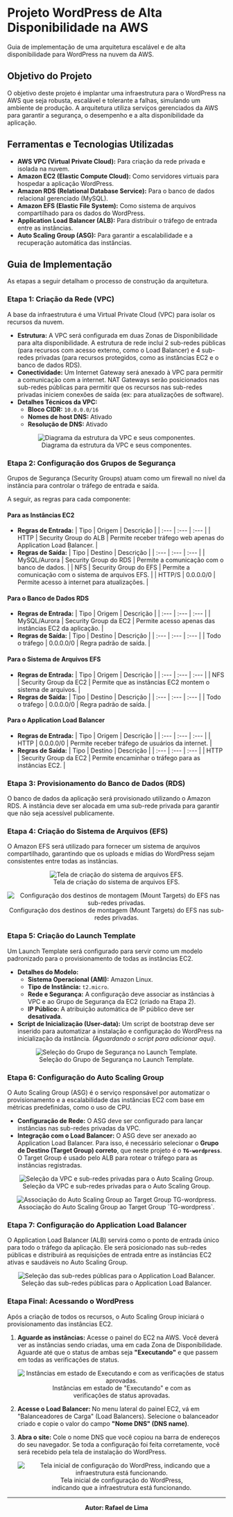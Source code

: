 # Projeto WordPress de Alta Disponibilidade na AWS

Guia de implementação de uma arquitetura escalável e de alta disponibilidade para WordPress na nuvem da AWS.

## Objetivo do Projeto

O objetivo deste projeto é implantar uma infraestrutura para o WordPress na AWS que seja robusta, escalável e tolerante a falhas, simulando um ambiente de produção. A arquitetura utiliza serviços gerenciados da AWS para garantir a segurança, o desempenho e a alta disponibilidade da aplicação.

## Ferramentas e Tecnologias Utilizadas

* **AWS VPC (Virtual Private Cloud):** Para criação da rede privada e isolada na nuvem.
* **Amazon EC2 (Elastic Compute Cloud):** Como servidores virtuais para hospedar a aplicação WordPress.
* **Amazon RDS (Relational Database Service):** Para o banco de dados relacional gerenciado (MySQL).
* **Amazon EFS (Elastic File System):** Como sistema de arquivos compartilhado para os dados do WordPress.
* **Application Load Balancer (ALB):** Para distribuir o tráfego de entrada entre as instâncias.
* **Auto Scaling Group (ASG):** Para garantir a escalabilidade e a recuperação automática das instâncias.

## Guia de Implementação

As etapas a seguir detalham o processo de construção da arquitetura.

### Etapa 1: Criação da Rede (VPC)

A base da infraestrutura é uma Virtual Private Cloud (VPC) para isolar os recursos da nuvem.

* **Estrutura:** A VPC será configurada em duas Zonas de Disponibilidade para alta disponibilidade. A estrutura de rede inclui 2 sub-redes públicas (para recursos com acesso externo, como o Load Balancer) e 4 sub-redes privadas (para recursos protegidos, como as instâncias EC2 e o banco de dados RDS).
* **Conectividade:** Um Internet Gateway será anexado à VPC para permitir a comunicação com a internet. NAT Gateways serão posicionados nas sub-redes públicas para permitir que os recursos nas sub-redes privadas iniciem conexões de saída (ex: para atualizações de software).
* **Detalhes Técnicos da VPC:**
    * **Bloco CIDR:** `10.0.0.0/16`
    * **Nomes de host DNS:** Ativado
    * **Resolução de DNS:** Ativado

<p align="center">
  <img src="img/VPC.png" alt="Diagrama da estrutura da VPC e seus componentes.">
  <br>Diagrama da estrutura da VPC e seus componentes.
</p>

### Etapa 2: Configuração dos Grupos de Segurança

Grupos de Segurança (Security Groups) atuam como um firewall no nível da instância para controlar o tráfego de entrada e saída.

A seguir, as regras para cada componente:

#### Para as Instâncias EC2
* **Regras de Entrada:**
    | Tipo | Origem | Descrição |
    | :--- | :--- | :--- |
    | HTTP | Security Group do ALB | Permite receber tráfego web apenas do Application Load Balancer. |
* **Regras de Saída:**
    | Tipo | Destino | Descrição |
    | :--- | :--- | :--- |
    | MySQL/Aurora | Security Group do RDS | Permite a comunicação com o banco de dados. |
    | NFS | Security Group do EFS | Permite a comunicação com o sistema de arquivos EFS. |
    | HTTP/S | 0.0.0.0/0 | Permite acesso à internet para atualizações. |

#### Para o Banco de Dados RDS
* **Regras de Entrada:**
    | Tipo | Origem | Descrição |
    | :--- | :--- | :--- |
    | MySQL/Aurora | Security Group da EC2 | Permite acesso apenas das instâncias EC2 da aplicação. |
* **Regras de Saída:**
    | Tipo | Destino | Descrição |
    | :--- | :--- | :--- |
    | Todo o tráfego | 0.0.0.0/0 | Regra padrão de saída. |

#### Para o Sistema de Arquivos EFS
* **Regras de Entrada:**
    | Tipo | Origem | Descrição |
    | :--- | :--- | :--- |
    | NFS | Security Group da EC2 | Permite que as instâncias EC2 montem o sistema de arquivos. |
* **Regras de Saída:**
    | Tipo | Destino | Descrição |
    | :--- | :--- | :--- |
    | Todo o tráfego | 0.0.0.0/0 | Regra padrão de saída. |

#### Para o Application Load Balancer
* **Regras de Entrada:**
    | Tipo | Origem | Descrição |
    | :--- | :--- | :--- |
    | HTTP | 0.0.0.0/0 | Permite receber tráfego de usuários da internet. |
* **Regras de Saída:**
    | Tipo | Destino | Descrição |
    | :--- | :--- | :--- |
    | HTTP | Security Group da EC2 | Permite encaminhar o tráfego para as instâncias EC2. |

### Etapa 3: Provisionamento do Banco de Dados (RDS)

O banco de dados da aplicação será provisionado utilizando o Amazon RDS. A instância deve ser alocada em uma sub-rede privada para garantir que não seja acessível publicamente.

### Etapa 4: Criação do Sistema de Arquivos (EFS)

O Amazon EFS será utilizado para fornecer um sistema de arquivos compartilhado, garantindo que os uploads e mídias do WordPress sejam consistentes entre todas as instâncias.

<p align="center">
  <img src="img/EFS_CONFIG.png" alt="Tela de criação do sistema de arquivos EFS.">
  <br>Tela de criação do sistema de arquivos EFS.
</p>

<p align="center">
  <img src="img/EFS_privadas.png" alt="Configuração dos destinos de montagem (Mount Targets) do EFS nas sub-redes privadas.">
  <br>Configuração dos destinos de montagem (Mount Targets) do EFS nas sub-redes privadas.
</p>

### Etapa 5: Criação do Launch Template

Um Launch Template será configurado para servir como um modelo padronizado para o provisionamento de todas as instâncias EC2.

* **Detalhes do Modelo:**
    * **Sistema Operacional (AMI):** Amazon Linux.
    * **Tipo de Instância:** `t2.micro`.
    * **Rede e Segurança:** A configuração deve associar as instâncias à VPC e ao Grupo de Segurança da EC2 (criado na Etapa 2).
    * **IP Público:** A atribuição automática de IP público deve ser **desativada**.
* **Script de Inicialização (User-data):** Um script de bootstrap deve ser inserido para automatizar a instalação e configuração do WordPress na inicialização da instância. *(Aguardando o script para adicionar aqui)*.

<p align="center">
  <img src="img/Config_modelo%20de%20execucao.png" alt="Seleção do Grupo de Segurança no Launch Template.">
  <br>Seleção do Grupo de Segurança no Launch Template.
</p>

### Etapa 6: Configuração do Auto Scaling Group

O Auto Scaling Group (ASG) é o serviço responsável por automatizar o provisionamento e a escalabilidade das instâncias EC2 com base em métricas predefinidas, como o uso de CPU.

* **Configuração de Rede:** O ASG deve ser configurado para lançar instâncias nas sub-redes privadas da VPC.
* **Integração com o Load Balancer:** O ASG deve ser anexado ao Application Load Balancer. Para isso, é necessário selecionar o **Grupo de Destino (Target Group) correto**, que neste projeto é o **`TG-wordpress`**. O Target Group é usado pelo ALB para rotear o tráfego para as instâncias registradas.

<p align="center">
  <img src="img/config_auto-scaling.png" alt="Seleção da VPC e sub-redes privadas para o Auto Scaling Group.">
  <br>Seleção da VPC e sub-redes privadas para o Auto Scaling Group.
</p>

<p align="center">
  <img src="img/config_auto-scaling_LB.png" alt="Associação do Auto Scaling Group ao Target Group TG-wordpress.">
  <br>Associação do Auto Scaling Group ao Target Group `TG-wordpress`.
</p>

### Etapa 7: Configuração do Application Load Balancer

O Application Load Balancer (ALB) servirá como o ponto de entrada único para todo o tráfego da aplicação. Ele será posicionado nas sub-redes públicas e distribuirá as requisições de entrada entre as instâncias EC2 ativas e saudáveis no Auto Scaling Group.

<p align="center">
  <img src="img/config_Load-balancer.png" alt="Seleção das sub-redes públicas para o Application Load Balancer.">
  <br>Seleção das sub-redes públicas para o Application Load Balancer.
</p>

### Etapa Final: Acessando o WordPress

Após a criação de todos os recursos, o Auto Scaling Group iniciará o provisionamento das instâncias EC2.

1.  **Aguarde as instâncias:** Acesse o painel do EC2 na AWS. Você deverá ver as instâncias sendo criadas, uma em cada Zona de Disponibilidade. Aguarde até que o status de ambas seja **"Executando"** e que passem em todas as verificações de status.

    <p align="center">
      <img src="img/Captura%20de%20tela%202025-08-15%20153542.png" alt="Instâncias em estado de Executando e com as verificações de status aprovadas.">
      <br>Instâncias em estado de "Executando" e com as<br>verificações de status aprovadas.
    </p>

2.  **Acesse o Load Balancer:** No menu lateral do painel EC2, vá em "Balanceadores de Carga" (Load Balancers). Selecione o balanceador criado e copie o valor do campo **"Nome DNS" (DNS name)**.

3.  **Abra o site:** Cole o nome DNS que você copiou na barra de endereços do seu navegador. Se toda a configuração foi feita corretamente, você será recebido pela tela de instalação do WordPress.

    <p align="center">
      <img src="img/Captura%20de%20tela%202025-08-15%20153420.png" alt="Tela inicial de configuração do WordPress, indicando que a infraestrutura está funcionando.">
      <br>Tela inicial de configuração do WordPress,<br>indicando que a infraestrutura está funcionando.
    </p>

---
<p align="center">
  <strong>Autor: Rafael de Lima</strong>
</p>
